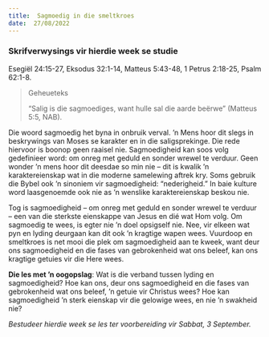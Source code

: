 ```yaml
---
title:  Sagmoedig in die smeltkroes
date:  27/08/2022
---
```


### Skrifverwysings vir hierdie week se studie
Esegiël 24:15-27, Eksodus 32:1-14, Matteus 5:43-48, 1 Petrus 2:18-25, Psalm 62:1-8.

> <p>Geheueteks</p>
> “Salig is die sagmoediges, want hulle sal die aarde beërwe” (Matteus 5:5, NAB).

Die woord sagmoedig het byna in onbruik verval. ’n Mens hoor dit slegs in beskrywings van Moses se karakter en in die saligsprekinge. Die rede hiervoor is boonop geen raaisel nie. Sagmoedigheid kan soos volg gedefinieer word: om onreg met geduld en sonder wrewel te verduur. Geen wonder ’n mens hoor dit deesdae so min nie – dit is kwalik ’n karaktereienskap wat in die moderne samelewing aftrek kry. Soms gebruik die Bybel ook ’n sinoniem vir sagmoedigheid: “nederigheid.” In baie kulture word laasgenoemde ook nie as ’n wenslike karaktereienskap beskou nie.

Tog is sagmoedigheid – om onreg met geduld en sonder wrewel te verduur – een van die sterkste eienskappe van Jesus en dié wat Hom volg. Om sagmoedig te wees, is egter nie ’n doel opsigself nie. Nee, vir elkeen wat pyn en lyding deurgaan kan dit ook ’n kragtige wapen wees. Vuurdoop en smeltkroes is net mooi die plek om sagmoedigheid aan te kweek, want deur ons sagmoedigheid en die fases van gebrokenheid wat ons beleef, kan ons kragtige getuies vir die Here wees.

**Die les met ’n oogopslag**: Wat is die verband tussen lyding en sagmoedigheid? Hoe kan ons, deur ons sagmoedigheid en die fases van gebrokenheid wat ons beleef, ’n getuie vir Christus wees? Hoe kan sagmoedigheid ’n sterk eienskap vir die gelowige wees, en nie ’n swakheid nie?

_Bestudeer hierdie week se les ter voorbereiding vir Sabbat, 3 September._